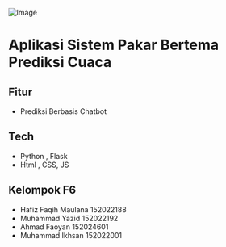 ![Image](https://github.com/user-attachments/assets/b92d113d-85cf-4017-a43e-293ad8f0c048)

# Aplikasi Sistem Pakar Bertema Prediksi Cuaca

## Fitur

- Prediksi Berbasis Chatbot

## Tech

- Python , Flask
- Html , CSS, JS

## Kelompok F6

- Hafiz Faqih Maulana 152022188
- Muhammad Yazid 152022192
- Ahmad Faoyan 152024601
- Muhammad Ikhsan 152022001
